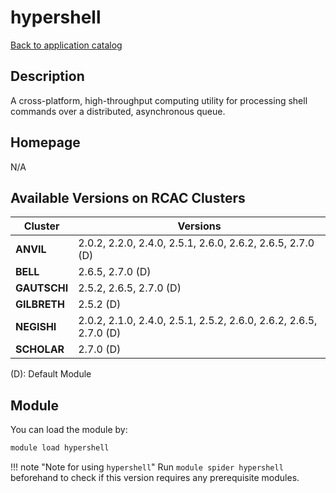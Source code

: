 # hypershell

[Back to application catalog](../app_catalog.md)

## Description

A cross-platform, high-throughput computing utility for processing shell commands over a distributed, asynchronous queue.

## Homepage

N/A

## Available Versions on RCAC Clusters

|Cluster|Versions|
|---|---|
**ANVIL**|2.0.2, 2.2.0, 2.4.0, 2.5.1, 2.6.0, 2.6.2, 2.6.5, 2.7.0 (D)
**BELL**|2.6.5, 2.7.0 (D)
**GAUTSCHI**|2.5.2, 2.6.5, 2.7.0 (D)
**GILBRETH**|2.5.2 (D)
**NEGISHI**|2.0.2, 2.1.0, 2.4.0, 2.5.1, 2.5.2, 2.6.0, 2.6.2, 2.6.5, 2.7.0 (D)
**SCHOLAR**|2.7.0 (D)

(D): Default Module

## Module

You can load the module by:

```bash
module load hypershell
```

!!! note "Note for using `hypershell`"
    Run `module spider hypershell` beforehand to check if this version requires any prerequisite modules.
